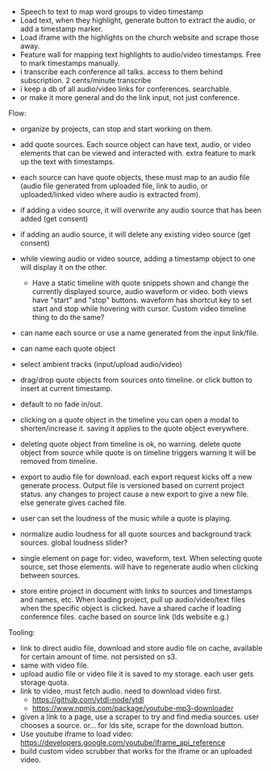 - Speech to text to map word groups to video timestamp
- Load text, when they highlight, generate button to extract the audio, or add a timestamp marker.
- Load iframe with the highlights on the church website and scrape those away.
- Feature wall for mapping text highlights to audio/video timestamps. Free to mark timestamps manually.
- i transcribe each conference all talks. access to them behind subscription. 2 cents/minute transcribe
- i keep a db of all audio/video links for conferences. searchable.
- or make it more general and do the link input, not just conference.

Flow:

- organize by projects, can stop and start working on them.
- add quote sources. Each source object can have text, audio, or video elements that can be viewed and interacted with. extra feature to mark up the text with timestamps.
- each source can have quote objects, these must map to an audio file (audio file generated from uploaded file, link to audio, or uploaded/linked video where audio is extracted from).
- if adding a video source, it will overwrite any audio source that has been added (get consent)
- if adding an audio source, it will delete any existing video source (get consent)
- while viewing audio or video source, adding a timestamp object to one will display it on the other.
  - Have a static timeline with quote snippets shown and change the currently displayed source, audio waveform or video. both views have "start" and "stop" buttons. waveform has shortcut key to set start and stop while hovering with cursor. Custom video timeline thing to do the same?
- can name each source or use a name generated from the input link/file.
- can name each quote object
- select ambient tracks (input/upload audio/video)
- drag/drop quote objects from sources onto timeline. or click button to insert at current timestamp.
- default to no fade in/out.
- clicking on a quote object in the timeline you can open a modal to shorten/increase it. saving it applies to the quote object everywhere.
- deleting quote object from timeline is ok, no warning. delete quote object from source while quote is on timeline triggers warning it will be removed from timeline.
- export to audio file for download. each export request kicks off a new generate process. Output file is versioned based on current project status. any changes to project cause a new export to give a new file. else generate gives cached file.
- user can set the loudness of the music while a quote is playing.
- normalize audio loudness for all quote sources and background track sources. global loudness slider?
- single element on page for: video, waveform, text. When selecting quote source, set those elements. will have to regenerate audio when clicking between sources.

- store entire project in document with links to sources and timestamps and names, etc. When loading project, pull up audio/video/text files when the specific object is clicked. have a shared cache if loading conference files. cache based on source link (lds website e.g.)

Tooling:

- link to direct audio file, download and store audio file on cache, available for certain amount of time. not persisted on s3.
- same with video file.
- upload audio file or video file it is saved to my storage. each user gets storage quota.
- link to video, must fetch audio. need to download video first.
  - https://github.com/ytdl-node/ytdl
  - https://www.npmjs.com/package/youtube-mp3-downloader
- given a link to a page, use a scraper to try and find media sources. user chooses a source. or... for lds site, scrape for the download button.
- Use youtube iframe to load video: https://developers.google.com/youtube/iframe_api_reference
- build custom video scrubber that works for the iframe or an uploaded video.
